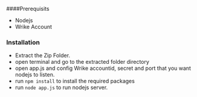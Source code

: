 ####Prerequisits
- Nodejs 
- Wrike Account

### Installation
- Extract the Zip Folder.
- open terminal and go to the extracted folder directory
- open app.js and config  Wrike accountid, secret and port that you want nodejs to listen.
- run `npm install` to install the required packages
- run `node app.js` to run nodejs server. 